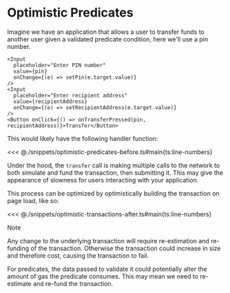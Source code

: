 # Optimistic Predicates

Imagine we have an application that allows a user to transfer funds to another user given a validated predicate condition, here we'll use a pin number.

```tsx
<Input
  placeholder="Enter PIN number"
  value={pin}
  onChange={(e) => setPin(e.target.value)}
/>
<Input
  placeholder="Enter recipient address"
  value={recipientAddress}
  onChange={(e) => setRecipientAddress(e.target.value)}
/>
<Button onClick={() => onTransferPressed(pin, recipientAddress)}>Transfer</Button>
```

This would likely have the following handler function:

<<< @./snippets/optimistic-predicates-before.ts#main{ts:line-numbers}

Under the hood, the `transfer` call is making multiple calls to the network to both simulate and fund the transaction, then submitting it. This may give the appearance of slowness for users interacting with your application.

This process can be optimized by optimistically building the transaction on page load, like so:

<<< @./snippets/optimistic-transactions-after.ts#main{ts:line-numbers}

> [!NOTE]
> Any change to the underlying transaction will require re-estimation and re-funding of the transaction. Otherwise the transaction could increase in size and therefore cost, causing the transaction to fail.
>
> For predicates, the data passed to validate it could potentially alter the amount of gas the predicate consumes. This may mean we need to re-estimate and re-fund the transaction.
